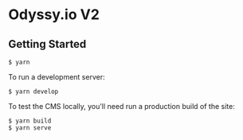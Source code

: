 # Odyssy.io V2

## Getting Started

```
$ yarn
```

To run a development server:

```
$ yarn develop
```

To test the CMS locally, you'll need run a production build of the site:

```
$ yarn build
$ yarn serve
```
##
